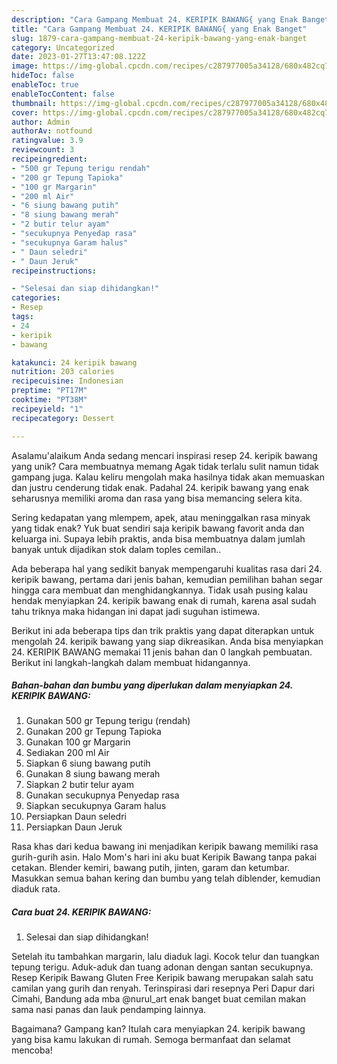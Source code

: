 ```yaml
---
description: "Cara Gampang Membuat 24. KERIPIK BAWANG{ yang Enak Banget"
title: "Cara Gampang Membuat 24. KERIPIK BAWANG{ yang Enak Banget"
slug: 1879-cara-gampang-membuat-24-keripik-bawang-yang-enak-banget
category: Uncategorized
date: 2023-01-27T13:47:08.122Z
image: https://img-global.cpcdn.com/recipes/c287977005a34128/680x482cq70/24-keripik-bawang-foto-resep-utama.jpg
hideToc: false
enableToc: true
enableTocContent: false
thumbnail: https://img-global.cpcdn.com/recipes/c287977005a34128/680x482cq70/24-keripik-bawang-foto-resep-utama.jpg
cover: https://img-global.cpcdn.com/recipes/c287977005a34128/680x482cq70/24-keripik-bawang-foto-resep-utama.jpg
author: Admin
authorAv: notfound
ratingvalue: 3.9
reviewcount: 3
recipeingredient:
- "500 gr Tepung terigu rendah"
- "200 gr Tepung Tapioka"
- "100 gr Margarin"
- "200 ml Air"
- "6 siung bawang putih"
- "8 siung bawang merah"
- "2 butir telur ayam"
- "secukupnya Penyedap rasa"
- "secukupnya Garam halus"
- " Daun seledri"
- " Daun Jeruk"
recipeinstructions:

- "Selesai dan siap dihidangkan!"
categories:
- Resep
tags:
- 24
- keripik
- bawang

katakunci: 24 keripik bawang 
nutrition: 203 calories
recipecuisine: Indonesian
preptime: "PT17M"
cooktime: "PT38M"
recipeyield: "1"
recipecategory: Dessert

---
```



Asalamu'alaikum Anda sedang mencari inspirasi resep 24. keripik bawang yang unik? Cara membuatnya memang Agak tidak terlalu sulit namun tidak gampang juga. Kalau keliru mengolah maka hasilnya tidak akan memuaskan dan justru cenderung tidak enak. Padahal 24. keripik bawang yang enak seharusnya memiliki aroma dan rasa yang bisa memancing selera kita.


Sering kedapatan yang mlempem, apek, atau meninggalkan rasa minyak yang tidak enak? Yuk buat sendiri saja keripik bawang favorit anda dan keluarga ini. Supaya lebih praktis, anda bisa membuatnya dalam jumlah banyak untuk dijadikan stok dalam toples cemilan..

Ada beberapa hal yang sedikit banyak mempengaruhi kualitas rasa dari 24. keripik bawang, pertama dari jenis bahan, kemudian pemilihan bahan segar hingga cara membuat dan menghidangkannya. Tidak usah pusing kalau hendak menyiapkan 24. keripik bawang enak di rumah, karena asal sudah tahu triknya maka hidangan ini dapat jadi suguhan istimewa.


Berikut ini ada beberapa tips dan trik praktis yang dapat diterapkan untuk mengolah 24. keripik bawang yang siap dikreasikan. Anda bisa menyiapkan 24. KERIPIK BAWANG memakai 11 jenis bahan dan 0 langkah pembuatan. Berikut ini langkah-langkah dalam membuat hidangannya.

<!--inarticleads1-->

##### Bahan-bahan dan bumbu yang diperlukan dalam menyiapkan 24. KERIPIK BAWANG:

1. Gunakan 500 gr Tepung terigu (rendah)
1. Gunakan 200 gr Tepung Tapioka
1. Gunakan 100 gr Margarin
1. Sediakan 200 ml Air
1. Siapkan 6 siung bawang putih
1. Gunakan 8 siung bawang merah
1. Siapkan 2 butir telur ayam
1. Gunakan secukupnya Penyedap rasa
1. Siapkan secukupnya Garam halus
1. Persiapkan  Daun seledri
1. Persiapkan  Daun Jeruk


Rasa khas dari kedua bawang ini menjadikan keripik bawang memiliki rasa gurih-gurih asin. Halo Mom&#39;s hari ini aku buat Keripik Bawang tanpa pakai cetakan. Blender kemiri, bawang putih, jinten, garam dan ketumbar. Masukkan semua bahan kering dan bumbu yang telah diblender, kemudian diaduk rata. 

<!--inarticleads2-->

##### Cara buat 24. KERIPIK BAWANG:


1. Selesai dan siap dihidangkan!

Setelah itu tambahkan margarin, lalu diaduk lagi. Kocok telur dan tuangkan tepung terigu. Aduk-aduk dan tuang adonan dengan santan secukupnya. Resep Keripik Bawang Gluten Free Keripik bawang merupakan salah satu camilan yang gurih dan renyah. Terinspirasi dari resepnya Peri Dapur dari Cimahi, Bandung ada mba @nurul_art enak banget buat cemilan makan sama nasi panas dan lauk pendamping lainnya. 

Bagaimana? Gampang kan? Itulah cara menyiapkan 24. keripik bawang yang bisa kamu lakukan di rumah. Semoga bermanfaat dan selamat mencoba!
